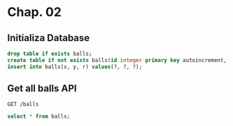 # Chap. 02

## Initializa Database

```sql
drop table if exists balls;
create table if not exists balls(id integer primary key autoincrement, x real, y real, r real);
insert into balls(x, y, r) values(?, ?, ?);
```

## Get all balls API

`GET /balls`

```sql
select * from balls;
```
